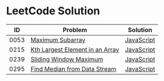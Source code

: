 # LeetCode Solution

| ID   | Problem                                                      | Solution                                                     |
| ---- | ------------------------------------------------------------ | ------------------------------------------------------------ |
| 0053 | [Maximum Subarray](https://leetcode.com/problems/maximum-subarray/) | [JavaScript](./0001-0500/0053-Maximum-Subarray/javascript-solution) |
| 0215 | [Kth Largest Element in an Array](https://leetcode.com/problems/kth-largest-element-in-an-array/) | [JavaScript](./0001-0500/0215-Kth-Largest-Element-in-an-Array/javascript-solution) |
| 0239 | [Sliding Window Maximum](https://leetcode.com/problems/sliding-window-maximum/) | [JavaScript](./0001-0500/0239-Sliding-Window-Maximum/javascript-solution) |
| 0295 | [Find Median from Data Stream](https://leetcode.com/problems/find-median-from-data-stream/) | [JavaScript](./0001-0500/0295-Find-Median-from-Data-Stream/javascript-solution) |

